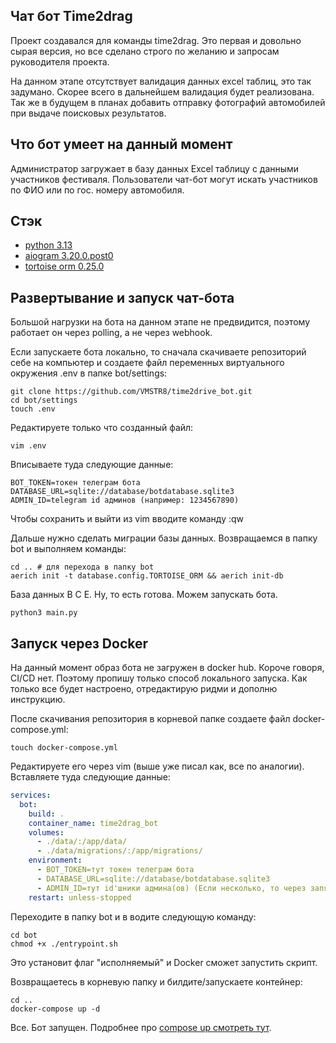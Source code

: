 ## Чат бот Time2drag
Проект создавался для команды time2drag. Это первая и довольно сырая версия, 
но все сделано строго по желанию и запросам руководителя проекта.

На данном этапе отсутствует валидация данных excel таблиц, это так задумано. 
Скорее всего в дальнейшем валидация будет реализована. Так же в будущем 
в планах добавить отправку фотографий автомобилей при выдаче поисковых 
результатов.

## Что бот умеет на данный момент
Администратор загружает в базу данных Excel таблицу с данными участников 
фестиваля. Пользователи чат-бот могут искать участников по ФИО или по гос. 
номеру автомобиля.

## Стэк
* [python 3.13](https://www.python.org/)
* [aiogram 3.20.0.post0](https://docs.aiogram.dev/en/v3.20.0.post0/)
* [tortoise orm 0.25.0](https://tortoise.github.io/)

## Развертывание и запуск чат-бота
Большой нагрузки на бота на данном этапе не предвидится, поэтому работает он 
через polling, а не через webhook.

Если запускаете бота локально, то сначала скачиваете репозиторий себе на 
компьютер и создаете файл переменных виртуального окружения .env в папке 
bot/settings:
```
git clone https://github.com/VMSTR8/time2drive_bot.git
cd bot/settings
touch .env
```
Редактируете только что созданный файл:
```
vim .env
```
Вписываете туда следующие данные:
```
BOT_TOKEN=токен телеграм бота
DATABASE_URL=sqlite://database/botdatabase.sqlite3
ADMIN_ID=telegram id админов (например: 1234567890)
```
Чтобы сохранить и выйти из vim вводите команду :qw

Дальше нужно сделать миграции базы данных. Возвращаемся в папку bot и выполняем 
команды:
```
cd .. # для перехода в папку bot
aerich init -t database.config.TORTOISE_ORM && aerich init-db
```
База данных В С Е. Ну, то есть готова.
Можем запускать бота.
```
python3 main.py
```
## Запуск через Docker
На данный момент образ бота не загружен в docker hub. Короче говоря, CI/CD нет.
Поэтому пропишу только способ локального запуска. Как только все будет настроено, 
отредактирую ридми и дополню инструкцию.

После скачивания репозитория в корневой папке создаете файл docker-compose.yml:
```
touch docker-compose.yml
```

Редактируете его через vim (выше уже писал как, все по аналогии). Вставляете туда 
следующие данные:
```yaml
services:
  bot:
    build: .
    container_name: time2drag_bot
    volumes:
      - ./data/:/app/data/
      - ./data/migrations/:/app/migrations/
    environment:
      - BOT_TOKEN=тут токен телеграм бота
      - DATABASE_URL=sqlite://database/botdatabase.sqlite3
      - ADMIN_ID=тут id'шники админа(ов) (Если несколько, то через запятую, например 1234,3210)
    restart: unless-stopped
```
Переходите в папку bot и в водите следующую команду:
```
cd bot
chmod +x ./entrypoint.sh
```
Это установит флаг "исполняемый" и Docker сможет запустить скрипт.

Возвращаетесь в корневую папку и билдите/запускаете контейнер:
```
cd ..
docker-compose up -d
```

Все. Бот запущен. Подробнее про [compose up смотреть тут](https://docs.docker.com/reference/cli/docker/compose/up/).